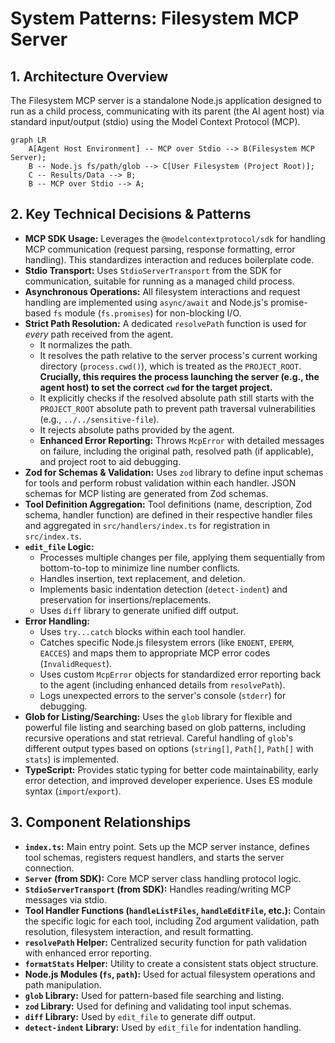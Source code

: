 <!-- Version: 1.1 | Last Updated: 2025-05-04 | Updated By: Cline -->
# System Patterns: Filesystem MCP Server

## 1. Architecture Overview

The Filesystem MCP server is a standalone Node.js application designed to run as
a child process, communicating with its parent (the AI agent host) via standard
input/output (stdio) using the Model Context Protocol (MCP).

```mermaid
graph LR
    A[Agent Host Environment] -- MCP over Stdio --> B(Filesystem MCP Server);
    B -- Node.js fs/path/glob --> C[User Filesystem (Project Root)];
    C -- Results/Data --> B;
    B -- MCP over Stdio --> A;
```

## 2. Key Technical Decisions & Patterns

- **MCP SDK Usage:** Leverages the `@modelcontextprotocol/sdk` for handling MCP
  communication (request parsing, response formatting, error handling). This
  standardizes interaction and reduces boilerplate code.
- **Stdio Transport:** Uses `StdioServerTransport` from the SDK for
  communication, suitable for running as a managed child process.
- **Asynchronous Operations:** All filesystem interactions and request handling
  are implemented using `async/await` and Node.js's promise-based `fs` module
  (`fs.promises`) for non-blocking I/O.
- **Strict Path Resolution:** A dedicated `resolvePath` function is used for
  _every_ path received from the agent.
  - It normalizes the path.
  - It resolves the path relative to the server process's current working
    directory (`process.cwd()`), which is treated as the `PROJECT_ROOT`.
    **Crucially, this requires the process launching the server (e.g., the agent
    host) to set the correct `cwd` for the target project.**
  - It explicitly checks if the resolved absolute path still starts with the
    `PROJECT_ROOT` absolute path to prevent path traversal vulnerabilities
    (e.g., `../../sensitive-file`).
  - It rejects absolute paths provided by the agent.
  - **Enhanced Error Reporting:** Throws `McpError` with detailed messages on
    failure, including the original path, resolved path (if applicable), and
    project root to aid debugging.
- **Zod for Schemas & Validation:** Uses `zod` library to define input schemas
  for tools and perform robust validation within each handler. JSON schemas for
  MCP listing are generated from Zod schemas.
- **Tool Definition Aggregation:** Tool definitions (name, description, Zod
  schema, handler function) are defined in their respective handler files and
  aggregated in `src/handlers/index.ts` for registration in `src/index.ts`.
- **`edit_file` Logic:**
  - Processes multiple changes per file, applying them sequentially from
    bottom-to-top to minimize line number conflicts.
  - Handles insertion, text replacement, and deletion.
  - Implements basic indentation detection (`detect-indent`) and preservation
    for insertions/replacements.
  - Uses `diff` library to generate unified diff output.
- **Error Handling:**
  - Uses `try...catch` blocks within each tool handler.
  - Catches specific Node.js filesystem errors (like `ENOENT`, `EPERM`,
    `EACCES`) and maps them to appropriate MCP error codes (`InvalidRequest`).
  - Uses custom `McpError` objects for standardized error reporting back to the
    agent (including enhanced details from `resolvePath`).
  - Logs unexpected errors to the server's console (`stderr`) for debugging.
- **Glob for Listing/Searching:** Uses the `glob` library for flexible and
  powerful file listing and searching based on glob patterns, including
  recursive operations and stat retrieval. Careful handling of `glob`'s
  different output types based on options (`string[]`, `Path[]`, `Path[]` with
  `stats`) is implemented.
- **TypeScript:** Provides static typing for better code maintainability, early
  error detection, and improved developer experience. Uses ES module syntax
  (`import`/`export`).

## 3. Component Relationships

- **`index.ts`:** Main entry point. Sets up the MCP server instance, defines
  tool schemas, registers request handlers, and starts the server connection.
- **`Server` (from SDK):** Core MCP server class handling protocol logic.
- **`StdioServerTransport` (from SDK):** Handles reading/writing MCP messages
  via stdio.
- **Tool Handler Functions (`handleListFiles`, `handleEditFile`, etc.):**
  Contain the specific logic for each tool, including Zod argument validation,
  path resolution, filesystem interaction, and result formatting.
- **`resolvePath` Helper:** Centralized security function for path validation with enhanced error reporting.
- **`formatStats` Helper:** Utility to create a consistent stats object
  structure.
- **Node.js Modules (`fs`, `path`):** Used for actual filesystem operations and
  path manipulation.
- **`glob` Library:** Used for pattern-based file searching and listing.
- **`zod` Library:** Used for defining and validating tool input schemas.
- **`diff` Library:** Used by `edit_file` to generate diff output.
- **`detect-indent` Library:** Used by `edit_file` for indentation handling.
